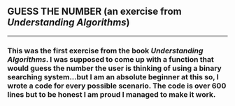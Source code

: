## GUESS THE NUMBER (an exercise from _Understanding Algorithms_)
---
### This was the first exercise from the book _Understanding Algorithms_. I was supposed to come up with a function that would guess the number the user is thinking of using a binary searching system...but I am an absolute beginner at this so, I wrote a code for every possible scenario. The code is over 600 lines but to be honest I am proud I managed to make it work. 
